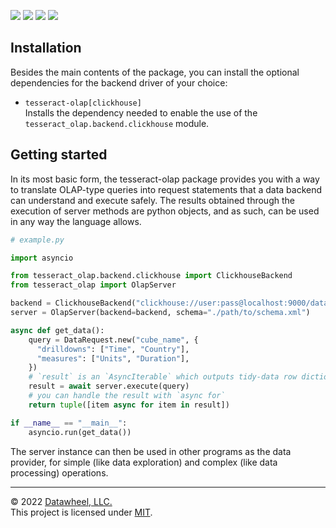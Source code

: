 <p>
<a href="https://github.com/Datawheel/tesseract-python/releases"><img src="https://flat.badgen.net/github/release/Datawheel/tesseract-python" /></a>
<a href="https://github.com/Datawheel/tesseract-python/blob/master/LICENSE"><img src="https://flat.badgen.net/github/license/Datawheel/tesseract-python" /></a>
<a href="https://github.com/Datawheel/tesseract-python/"><img src="https://flat.badgen.net/github/checks/Datawheel/tesseract-python" /></a>
<a href="https://github.com/Datawheel/tesseract-python/issues"><img src="https://flat.badgen.net/github/issues/Datawheel/tesseract-python" /></a>
</p>

## Installation

Besides the main contents of the package, you can install the optional dependencies for the backend driver of your choice:

* `tesseract-olap[clickhouse]`  
  Installs the dependency needed to enable the use of the `tesseract_olap.backend.clickhouse` module.

## Getting started

In its most basic form, the tesseract-olap package provides you with a way to translate OLAP-type queries into request statements that a data backend can understand and execute safely. The results obtained through the execution of server methods are python objects, and as such, can be used in any way the language allows.

```python
# example.py

import asyncio

from tesseract_olap.backend.clickhouse import ClickhouseBackend
from tesseract_olap import OlapServer

backend = ClickhouseBackend("clickhouse://user:pass@localhost:9000/database")
server = OlapServer(backend=backend, schema="./path/to/schema.xml")

async def get_data():
    query = DataRequest.new("cube_name", {
      "drilldowns": ["Time", "Country"],
      "measures": ["Units", "Duration"],
    })
    # `result` is an `AsyncIterable` which outputs tidy-data row dictionaries
    result = await server.execute(query)
    # you can handle the result with `async for`
    return tuple([item async for item in result])

if __name__ == "__main__":
    asyncio.run(get_data())
```

The server instance can then be used in other programs as the data provider, for simple (like data exploration) and complex (like data processing) operations.

---
&copy; 2022 [Datawheel, LLC.](https://www.datawheel.us/)  
This project is licensed under [MIT](./LICENSE).
